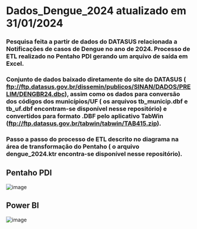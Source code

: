 # Dados_Dengue_2024 atualizado em 31/01/2024
### Pesquisa feita a partir de dados do DATASUS relacionada a Notificações de casos de Dengue no ano de 2024. Processo de ETL realizado no Pentaho PDI gerando um arquivo de saída em Excel.

### Conjunto de dados baixado diretamente do site do DATASUS ( ftp://ftp.datasus.gov.br/dissemin/publicos/SINAN/DADOS/PRELIM/DENGBR24.dbc), assim como os dados para conversão dos códigos dos municípios/UF ( os arquivos tb_municip.dbf e  tb_uf.dbf encontram-se disponível nesse repositório) e convertidos para formato .DBF pelo aplicativo TabWin (ftp://ftp.datasus.gov.br/tabwin/tabwin/TAB415.zip).

### Passo a passo do processo de ETL descrito no diagrama na área de transformação do Pentaho ( o arquivo dengue_2024.ktr encontra-se disponível nesse repositório).

## Pentaho PDI
![image](https://github.com/jrafael23/Dados_Dengue_2024/assets/130203423/c6a0f9b1-537e-498f-ae26-7455b451a228)


## Power BI
![image](https://github.com/jrafael23/Dados_Dengue_2024/assets/130203423/f62f4f27-bffe-45e9-b527-6066684b9fa0)


